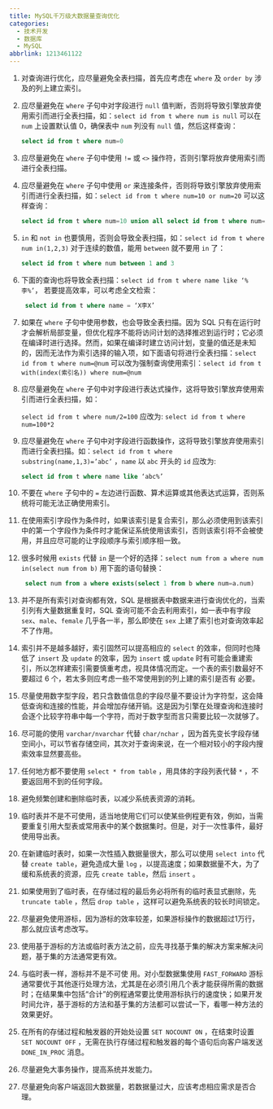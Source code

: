 ```yaml
---
title: MySQL千万级大数据量查询优化
categories:
  - 技术开发
  - 数据库
  - MySQL
abbrlink: 1213461122
---
```


1. 对查询进行优化，应尽量避免全表扫描，首先应考虑在 `where` 及 `order by` 涉及的列上建立索引。

2. 应尽量避免在 `where` 子句中对字段进行 `null` 值判断，否则将导致引擎放弃使用索引而进行全表扫描，如：`select id from t where num is null` 可以在 `num` 上设置默认值 0，确保表中 `num` 列没有 `null` 值，然后这样查询：

   ```sql
   select id from t where num=0
   ```

3. 应尽量避免在 `where` 子句中使用 `!=` 或 `<>` 操作符，否则引擎将放弃使用索引而进行全表扫描。

4. 应尽量避免在 `where` 子句中使用 `or` 来连接条件，否则将导致引擎放弃使用索引而进行全表扫描，如：`select id from t where num=10 or num=20` 可以这样查询：

   ```sql
   select id from t where num=10 union all select id from t where num=20
   ```

5. `in` 和 `not in` 也要慎用，否则会导致全表扫描，如：`select id from t where num in(1,2,3)` 对于连续的数值，能用 `between` 就不要用 `in` 了：

   ```sql
   select id from t where num between 1 and 3
   ```

6. 下面的查询也将导致全表扫描：`select id from t where name like ‘%李%’`， 若要提高效率，可以考虑全文检索：

   ```sql
    select id from t where name = ‘X李X’
   ```

7. 如果在 `where` 子句中使用参数，也会导致全表扫描。因为 SQL 只有在运行时才会解析局部变量，但优化程序不能将访问计划的选择推迟到运行时；它必须在编译时进行选择。然而，如果在编译时建立访问计划，变量的值还是未知的，因而无法作为索引选择的输入项，如下面语句将进行全表扫描：`select id from t where num=@num` 可以改为强制查询使用索引：`select id from t with(index(索引名)) where num=@num`

8. 应尽量避免在 `where` 子句中对字段进行表达式操作，这将导致引擎放弃使用索引而进行全表扫描，如：

   `select id from t where num/2=100` 应改为: `select id from t where num=100*2`

9. 应尽量避免在 `where` 子句中对字段进行函数操作，这将导致引擎放弃使用索引而进行全表扫描。如：`select id from t where substring(name,1,3)=’abc’` ，`name` 以 `abc` 开头的 `id` 应改为:

   ```sql
   select id from t where name like ‘abc%’
   ```

10. 不要在 `where` 子句中的 `=` 左边进行函数、算术运算或其他表达式运算，否则系统将可能无法正确使用索引。

11. 在使用索引字段作为条件时，如果该索引是复合索引，那么必须使用到该索引中的第一个字段作为条件时才能保证系统使用该索引，否则该索引将不会被使用，并且应尽可能的让字段顺序与索引顺序相一致。

12. 很多时候用 `exists` 代替 `in` 是一个好的选择：`select num from a where num in(select num from b)` 用下面的语句替换： 

    ```sql
     select num from a where exists(select 1 from b where num=a.num)
    ```

13. 并不是所有索引对查询都有效，SQL 是根据表中数据来进行查询优化的，当索引列有大量数据重复时，SQL 查询可能不会去利用索引，如一表中有字段 `sex`、`male`、`female` 几乎各一半，那么即使在 `sex` 上建了索引也对查询效率起不了作用。

14. 索引并不是越多越好，索引固然可以提高相应的 `select` 的效率，但同时也降低了 `insert` 及 `update` 的效率，因为 `insert` 或 `update` 时有可能会重建索引，所以怎样建索引需要慎重考虑，视具体情况而定。一个表的索引数最好不要超过 6 个，若太多则应考虑一些不常使用到的列上建的索引是否有 必要。

15. 尽量使用数字型字段，若只含数值信息的字段尽量不要设计为字符型，这会降低查询和连接的性能，并会增加存储开销。这是因为引擎在处理查询和连接时会逐个比较字符串中每一个字符，而对于数字型而言只需要比较一次就够了。

16. 尽可能的使用 `varchar/nvarchar` 代替 `char/nchar` ，因为首先变长字段存储空间小，可以节省存储空间，其次对于查询来说，在一个相对较小的字段内搜索效率显然要高些。

17. 任何地方都不要使用 `select * from table` ，用具体的字段列表代替 `*` ，不要返回用不到的任何字段。

18. 避免频繁创建和删除临时表，以减少系统表资源的消耗。

19. 临时表并不是不可使用，适当地使用它们可以使某些例程更有效，例如，当需要重复引用大型表或常用表中的某个数据集时。但是，对于一次性事件，最好使用导出表。

20. 在新建临时表时，如果一次性插入数据量很大，那么可以使用 `select into` 代替 `create table`，避免造成大量 `log` ，以提高速度；如果数据量不大，为了缓和系统表的资源，应先 `create table`，然后 `insert` 。

21. 如果使用到了临时表，在存储过程的最后务必将所有的临时表显式删除，先 `truncate table` ，然后 `drop table` ，这样可以避免系统表的较长时间锁定。

22. 尽量避免使用游标，因为游标的效率较差，如果游标操作的数据超过1万行，那么就应该考虑改写。

23. 使用基于游标的方法或临时表方法之前，应先寻找基于集的解决方案来解决问题，基于集的方法通常更有效。

24. 与临时表一样，游标并不是不可使 用。对小型数据集使用 `FAST_FORWARD` 游标通常要优于其他逐行处理方法，尤其是在必须引用几个表才能获得所需的数据时；在结果集中包括“合计”的例程通常要比使用游标执行的速度快；如果开发时间允许，基于游标的方法和基于集的方法都可以尝试一下，看哪一种方法的效果更好。

25. 在所有的存储过程和触发器的开始处设置 `SET NOCOUNT ON` ，在结束时设置 `SET NOCOUNT OFF` ，无需在执行存储过程和触发器的每个语句后向客户端发送`DONE_IN_PROC` 消息。

26. 尽量避免大事务操作，提高系统并发能力。

27. 尽量避免向客户端返回大数据量，若数据量过大，应该考虑相应需求是否合理。